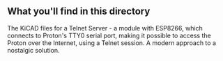 ## What you'll find in this directory ##
The KiCAD files for a Telnet Server - a module with ESP8266, which connects to Proton's TTY0 serial port, making it possible to access the Proton over the Internet, using a Telnet session. A modern approach to a nostalgic solution.
